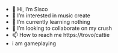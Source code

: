 - 👋 Hi, I’m Sisco
- 👀 I’m interested in music create
- 🌱 I’m currently learning nothing
- 💞️ I’m looking to collaborate on my crush
- 📫 How to reach me https://trovo/cattie
- i am gameplaying
